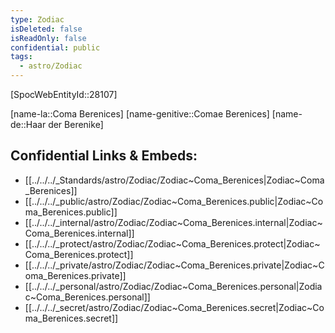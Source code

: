 ```yaml
---
type: Zodiac
isDeleted: false
isReadOnly: false
confidential: public
tags:
  - astro/Zodiac
---
```

[SpocWebEntityId::28107]



[name-la::Coma Berenices]
[name-genitive::Comae Berenices]
[name-de::Haar der Berenike]


## Confidential Links & Embeds: 
- [[../../../_Standards/astro/Zodiac/Zodiac~Coma_Berenices|Zodiac~Coma_Berenices]] 
- [[../../../_public/astro/Zodiac/Zodiac~Coma_Berenices.public|Zodiac~Coma_Berenices.public]] 
- [[../../../_internal/astro/Zodiac/Zodiac~Coma_Berenices.internal|Zodiac~Coma_Berenices.internal]] 
- [[../../../_protect/astro/Zodiac/Zodiac~Coma_Berenices.protect|Zodiac~Coma_Berenices.protect]] 
- [[../../../_private/astro/Zodiac/Zodiac~Coma_Berenices.private|Zodiac~Coma_Berenices.private]] 
- [[../../../_personal/astro/Zodiac/Zodiac~Coma_Berenices.personal|Zodiac~Coma_Berenices.personal]] 
- [[../../../_secret/astro/Zodiac/Zodiac~Coma_Berenices.secret|Zodiac~Coma_Berenices.secret]] 
